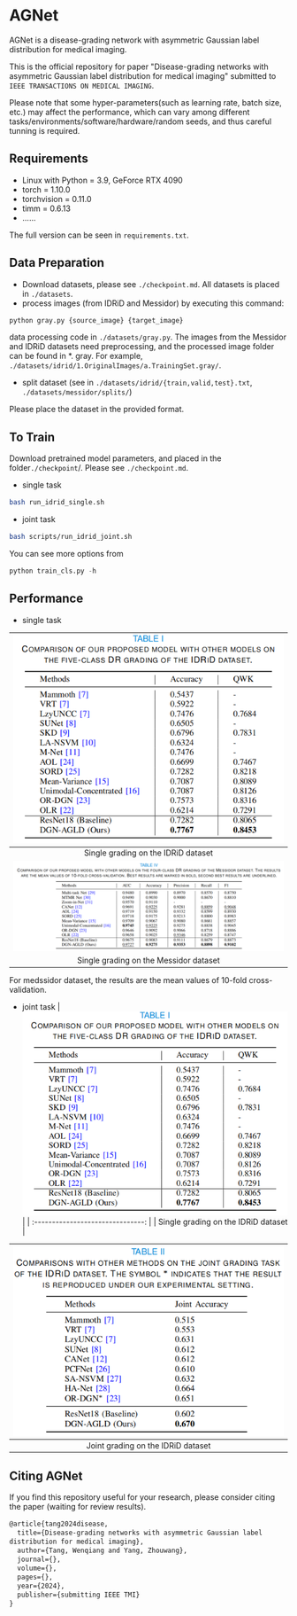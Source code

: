 # AGNet
AGNet is a disease-grading network with asymmetric Gaussian label distribution for medical imaging.

This is the official repository for paper "Disease-grading networks with asymmetric
Gaussian label distribution for medical imaging" submitted to `IEEE TRANSACTIONS ON MEDICAL IMAGING`.

Please note that some hyper-parameters(such as learning rate, batch size, etc.) may affect the performance, which can vary among different tasks/environments/software/hardware/random seeds, and thus careful tunning is required.



## Requirements
- Linux with Python = 3.9, GeForce RTX 4090
- torch = 1.10.0
- torchvision = 0.11.0
- timm = 0.6.13
- ......

The full version can be seen in `requirements.txt`.



## Data Preparation

- Download datasets, please see `./checkpoint.md`. All datasets is placed in `./datasets`. 
- process images (from IDRiD and Messidor) by executing this command:
```python
python gray.py {source_image} {target_image}
```

data processing code in `./datasets/gray.py`. The images from the Messidor and IDRiD datasets need preprocessing, and the processed image folder can be found in *. gray. For example, `./datasets/idrid/1.OriginalImages/a.TrainingSet.gray/`.


- split dataset (see in `./datasets/idrid/{train,valid,test}.txt`, `./datasets/messidor/splits/`)

Please place the dataset in the provided format.



## To Train

Download pretrained model parameters, and placed in the folder`./checkpoint`/. Please see `./checkpoint.md`.

- single task
```bash
bash run_idrid_single.sh
```

- joint task
```bash
bash scripts/run_idrid_joint.sh
```

You can see more options from
```python
python train_cls.py -h
```



## Performance

- single task

| ![idrid_1](support/idrid_1.png)  |
| :-------------------------------: |
| Single grading on the IDRiD dataset |
| ![messidor](support/messidor.png) |
| Single grading on the Messidor dataset |

For medssidor dataset, the results are the mean values of 10-fold cross-validation.


- joint task
| ![idrid_1](support/idrid_1.png)  |
| :-------------------------------: |
| Single grading on the IDRiD dataset |


| ![idrid_2](support/idrid_2.png)  |
| :-------------------------------: |
| Joint grading on the IDRiD dataset |






## Citing AGNet

If you find this repository useful for your research, please consider citing the paper (waiting for review results).
```
@article{tang2024disease,
  title={Disease-grading networks with asymmetric Gaussian label distribution for medical imaging},
  author={Tang, Wenqiang and Yang, Zhouwang},
  journal={},
  volume={},
  pages={},
  year={2024},
  publisher={submitting IEEE TMI}
}
```


